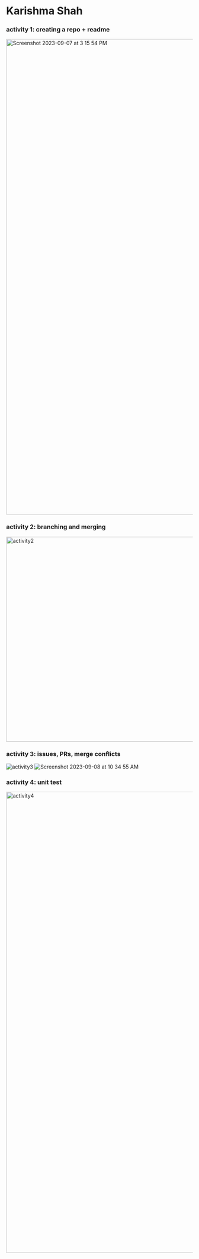 # Karishma Shah

### activity 1: creating a repo + readme
<img width="1281" alt="Screenshot 2023-09-07 at 3 15 54 PM" src="https://github.com/karishma-shah/ECE444-F2023-Assignment1/assets/68983533/02781e51-e4e8-40bd-b6a1-e984b3f8f5a1">

### activity 2: branching and merging
<img width="552" alt="activity2" src="https://github.com/karishma-shah/ECE444-F2023-Assignment1/assets/68983533/645dd9bf-dadf-4d06-827f-1fddcec508a0">

### activity 3: issues, PRs, merge conflicts
![activity3](https://github.com/karishma-shah/ECE444-F2023-Assignment1/assets/68983533/e5d217a2-a074-4124-ac8a-fb999ea542e7)
![Screenshot 2023-09-08 at 10 34 55 AM](https://github.com/karishma-shah/ECE444-F2023-Assignment1/assets/68983533/4ac6ec10-99fa-4fa6-bbf5-a3615d65c9a9)

### activity 4: unit test
<img width="1242" alt="activity4" src="https://github.com/karishma-shah/ECE444-F2023-Assignment1/assets/68983533/cc6434f6-14fb-4a25-82d1-08b261bdd6e4">

